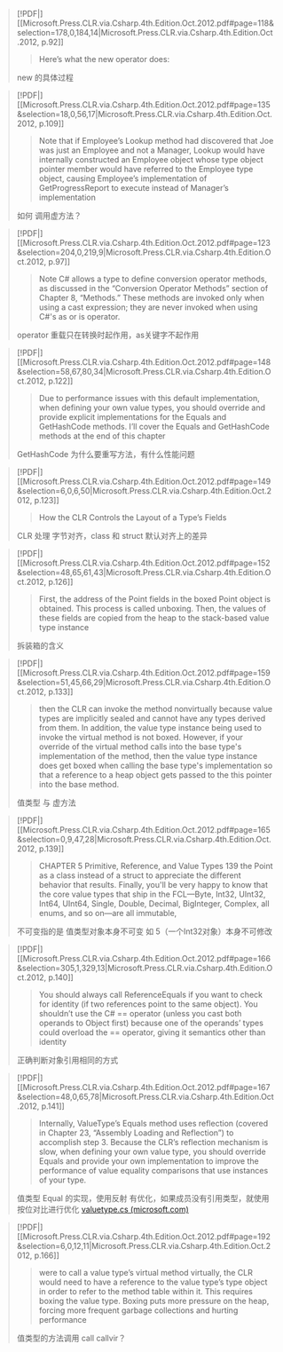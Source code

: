 
> [!PDF|] [[Microsoft.Press.CLR.via.Csharp.4th.Edition.Oct.2012.pdf#page=118&selection=178,0,184,14|Microsoft.Press.CLR.via.Csharp.4th.Edition.Oct.2012, p.92]]
> > Here’s what the new operator does:
> 
> new 的具体过程

> [!PDF|] [[Microsoft.Press.CLR.via.Csharp.4th.Edition.Oct.2012.pdf#page=135&selection=18,0,56,17|Microsoft.Press.CLR.via.Csharp.4th.Edition.Oct.2012, p.109]]
> > Note that if Employee’s Lookup method had discovered that Joe was just an Employee and not a Manager, Lookup would have internally constructed an Employee object whose type object pointer member would have referred to the Employee type object, causing Employee’s implementation of GetProgressReport to execute instead of Manager’s implementation
> 
>如何 调用虚方法？

> [!PDF|] [[Microsoft.Press.CLR.via.Csharp.4th.Edition.Oct.2012.pdf#page=123&selection=204,0,219,9|Microsoft.Press.CLR.via.Csharp.4th.Edition.Oct.2012, p.97]]
> > Note C# allows a type to define conversion operator methods, as discussed in the “Conversion Operator Methods” section of Chapter 8, “Methods.” These methods are invoked only when using a cast expression; they are never invoked when using C#'s as or is operator.
> 
> operator 重载只在转换时起作用，as关键字不起作用

> [!PDF|] [[Microsoft.Press.CLR.via.Csharp.4th.Edition.Oct.2012.pdf#page=148&selection=58,67,80,34|Microsoft.Press.CLR.via.Csharp.4th.Edition.Oct.2012, p.122]]
> >  Due to performance issues with this default implementation, when defining your own value types, you should override and provide explicit implementations for the Equals and GetHashCode methods. I’ll cover the Equals and GetHashCode methods at the end of this chapter
> 
> GetHashCode 为什么要重写方法，有什么性能问题

> [!PDF|] [[Microsoft.Press.CLR.via.Csharp.4th.Edition.Oct.2012.pdf#page=149&selection=6,0,6,50|Microsoft.Press.CLR.via.Csharp.4th.Edition.Oct.2012, p.123]]
> > How the CLR Controls the Layout of a Type’s Fields
> 
> CLR 处理 字节对齐，class 和 struct 默认对齐上的差异

> [!PDF|] [[Microsoft.Press.CLR.via.Csharp.4th.Edition.Oct.2012.pdf#page=152&selection=48,65,61,43|Microsoft.Press.CLR.via.Csharp.4th.Edition.Oct.2012, p.126]]
> > First, the address of the Point fields in the boxed Point object is obtained. This process is called unboxing. Then, the values of these fields are copied from the heap to the stack-based value type instance
> 
>  拆装箱的含义

> [!PDF|] [[Microsoft.Press.CLR.via.Csharp.4th.Edition.Oct.2012.pdf#page=159&selection=51,45,66,29|Microsoft.Press.CLR.via.Csharp.4th.Edition.Oct.2012, p.133]]
> > then the CLR can invoke the method nonvirtually because value types are implicitly sealed and cannot have any types derived from them. In addition, the value type instance being used to invoke the virtual method is not boxed. However, if your override of the virtual method calls into the base type's implementation of the method, then the value type instance does get boxed when calling the base type's implementation so that a reference to a heap object gets passed to the this pointer into the base method.
> 
> 值类型 与 虚方法

> [!PDF|] [[Microsoft.Press.CLR.via.Csharp.4th.Edition.Oct.2012.pdf#page=165&selection=0,9,47,28|Microsoft.Press.CLR.via.Csharp.4th.Edition.Oct.2012, p.139]]
> > CHAPTER 5 Primitive, Reference, and Value Types 139 the Point as a class instead of a struct to appreciate the different behavior that results. Finally, you'll be very happy to know that the core value types that ship in the FCL—Byte, Int32, UInt32, Int64, UInt64, Single, Double, Decimal, BigInteger, Complex, all enums, and so on—are all immutable,
> 
> 不可变指的是 值类型对象本身不可变 如 5（一个Int32对象）本身不可修改

> [!PDF|] [[Microsoft.Press.CLR.via.Csharp.4th.Edition.Oct.2012.pdf#page=166&selection=305,1,329,13|Microsoft.Press.CLR.via.Csharp.4th.Edition.Oct.2012, p.140]]
> >  You should always call ReferenceEquals if you want to check for identity (if two references point to the same object). You shouldn’t use the C# == operator (unless you cast both operands to Object first) because one of the operands’ types could overload the == operator, giving it semantics other than identity
> 
> 正确判断对象引用相同的方式

> [!PDF|] [[Microsoft.Press.CLR.via.Csharp.4th.Edition.Oct.2012.pdf#page=167&selection=48,0,65,78|Microsoft.Press.CLR.via.Csharp.4th.Edition.Oct.2012, p.141]]
> > Internally, ValueType’s Equals method uses reflection (covered in Chapter 23, “Assembly Loading and Reflection”) to accomplish step 3. Because the CLR’s reflection mechanism is slow, when defining your own value type, you should override Equals and provide your own implementation to improve the performance of value equality comparisons that use instances of your type.
> 
> 值类型 Equal 的实现，使用反射
> 有优化，如果成员没有引用类型，就使用按位对比进行优化
> [valuetype.cs (microsoft.com)](https://referencesource.microsoft.com/#mscorlib/system/valuetype.cs,d8b9b308e644b983)

> [!PDF|] [[Microsoft.Press.CLR.via.Csharp.4th.Edition.Oct.2012.pdf#page=192&selection=6,0,12,11|Microsoft.Press.CLR.via.Csharp.4th.Edition.Oct.2012, p.166]]
> > were to call a value type’s virtual method virtually, the CLR would need to have a reference to the value type’s type object in order to refer to the method table within it. This requires boxing the value type. Boxing puts more pressure on the heap, forcing more frequent garbage collections and hurting performance
> 
> 值类型的方法调用 call callvir？